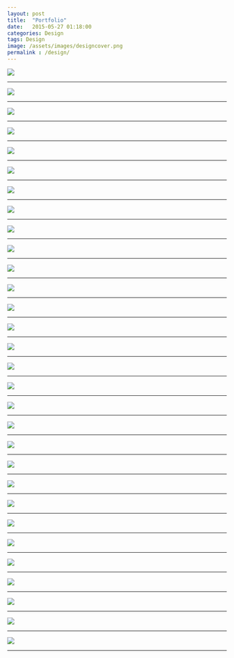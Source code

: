 ```yaml
---
layout: post
title:  "Portfolio"
date:   2015-05-27 01:18:00
categories: Design
tags: Design
image: /assets/images/designcover.png
permalink : /design/
---
```






![](/assets/images/gdgio.png)
***
![](/assets/images/Design/appexpobanner-5.jpg)
***
![](/assets/images/Design/blrdynamics.png)
***
![](/assets/images/Design/callforspeakers.png)
***
![](/assets/images/Design/devfestagenda-3.png)
***
![](/assets/images/Design/gdgbangaloredevfest.png)
***
![](/assets/images/Design/plackal1.png)
***
![](/assets/images/Design/googimp1.jpg)
***
![](/assets/images/Design/googimp3.png)
***
![](/assets/images/Design/million.png)
***
![](/assets/images/Design/symbol.png)

***
![](/assets/images/Design/callforspeakers2.png)
***
![](/assets/images/Design/carousel_5.png)
***
![](/assets/images/Design/paperboat.png)

***
![](/assets/images/Design/fin.png)

***
![](/assets/images/Design/gdglogo.png)
***
![](/assets/images/Design/gdgposter.jpg)
***
![](/assets/images/Design/appengine.png)
***
![](/assets/images/Design/gdgtshirt.png)
***
![](/assets/images/Design/hny2.png)
***
![](/assets/images/Design/einvoiccing-1.png)
***
![](/assets/images/Design/dart.jpg)
***
![](/assets/images/Design/1-1.png)
***
![](/assets/images/Design/icon_annually.png)
***
![](/assets/images/Design/icon_monthly.png)
***
![](/assets/images/Design/india.png)
***
![](/assets/images/Design/cake1.png)
***
![](/assets/images/Design/receipts.png)
***
![](/assets/images/Design/register.png)
***
![](/assets/images/Design/webdev.png)
***